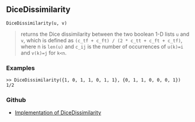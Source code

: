 ## DiceDissimilarity

```
DiceDissimilarity(u, v)
``` 

> returns the Dice dissimilarity between the two boolean 1-D lists `u` and `v`, which is defined as `(c_tf + c_ft) / (2 * c_tt + c_ft + c_tf)`, where n is `len(u)` and `c_ij` is the number of occurrences of `u(k)=i` and `v(k)=j` for `k<n`.   

### Examples
``` 
>> DiceDissimilarity({1, 0, 1, 1, 0, 1, 1}, {0, 1, 1, 0, 0, 0, 1})
1/2
```

### Github

* [Implementation of DiceDissimilarity](https://github.com/axkr/symja_android_library/blob/master/symja_android_library/matheclipse-core/src/main/java/org/matheclipse/core/builtin/Combinatoric.java#L430) 

